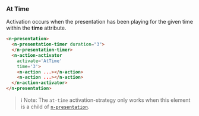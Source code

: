 ### At Time

Activation occurs when the presentation has been playing for the given time within the **time** attribute.

```html
<n-presentation>
  <n-presentation-timer duration="3">
  </n-presentation-timer>
  <n-action-activator 
    activate='AtTime' 
    time='3'>
    <n-action ...></n-action>
    <n-action ...></n-action>
  </n-action-activator>
</n-presentation>
```

> ℹ️ Note: The `at-time` activation-strategy only works when this element is a child of  [`n-presentation`](/components/n-presentation).
